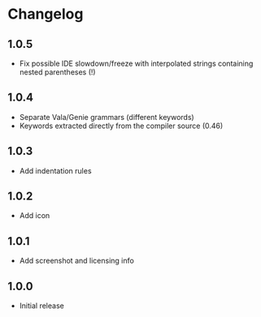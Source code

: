 # Changelog

## 1.0.5
- Fix possible IDE slowdown/freeze with interpolated strings containing nested parentheses (!)

## 1.0.4
- Separate Vala/Genie grammars (different keywords)
- Keywords extracted directly from the compiler source (0.46)

## 1.0.3
- Add indentation rules

## 1.0.2
- Add icon

## 1.0.1
- Add screenshot and licensing info

## 1.0.0
- Initial release
